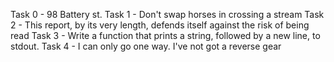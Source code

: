 Task 0 - 98 Battery st.
Task 1 - Don't swap horses in crossing a stream
Task 2 - This report, by its very length, defends itself against the risk of being read
Task 3 - Write a function that prints a string, followed by a new line, to stdout.
Task 4 - I can only go one way. I've not got a reverse gear
